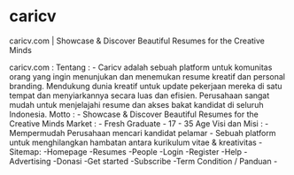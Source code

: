 # caricv
caricv.com | Showcase &amp; Discover Beautiful Resumes for the Creative Minds

caricv.com :
	Tentang :
		- Caricv adalah sebuah platform untuk komunitas orang yang ingin menunjukan dan menemukan resume kreatif dan personal branding. Mendukung dunia kreatif untuk update pekerjaan mereka di satu tempat dan menyiarkannya secara luas dan efisien. Perusahaan sangat mudah untuk menjelajahi resume dan akses bakat kandidat di seluruh Indonesia.
	Motto :
		- Showcase & Discover Beautiful Resumes for the Creative Minds
 	Market :
 		- Fresh Graduate
 		- 17 - 35 Age 
 	Visi dan Misi :
 		- Mempermudah Perusahaan mencari kandidat pelamar
 		- Sebuah platform untuk menghilangkan hambatan antara kurikulum vitae & kreativitas
 		- 
 	Sitemap:
 	-Homepage
 	-Resumes
 	-People
 	-Login
 	-Register
 	-Help
 	-Advertising
 	-Donasi
 	-Get started
 	-Subscribe
 	-Term Condition / Panduan
 	-
